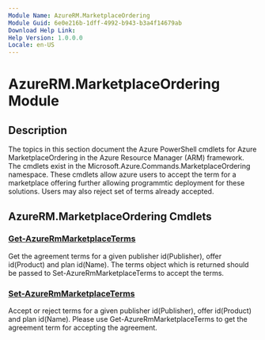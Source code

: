 ```yaml
---
Module Name: AzureRM.MarketplaceOrdering
Module Guid: 6e0e216b-1dff-4992-b943-b3a4f14679ab
Download Help Link: 
Help Version: 1.0.0.0
Locale: en-US
---
```


# AzureRM.MarketplaceOrdering Module
## Description
The topics in this section document the Azure PowerShell cmdlets for Azure MarketplaceOrdering in the Azure Resource Manager (ARM) framework. The cmdlets exist in the Microsoft.Azure.Commands.MarketplaceOrdering namespace. These cmdlets allow azure users to accept the term for a marketplace offering further allowing programmtic deployment for these solutions. Users may also reject set of terms already accepted.

## AzureRM.MarketplaceOrdering Cmdlets
### [Get-AzureRmMarketplaceTerms](Get-AzureRmMarketplaceTerms.md)
Get the agreement terms for a given publisher id(Publisher), offer id(Product) and plan id(Name). The terms object which is returned should be passed to Set-AzureRmMarketplaceTerms to accept the terms.

### [Set-AzureRmMarketplaceTerms](Set-AzureRmMarketplaceTerms.md)
Accept or reject terms for a given publisher id(Publisher), offer id(Product) and plan id(Name). Please use Get-AzureRmMarketplaceTerms to get the agreement term for accepting the agreement.

